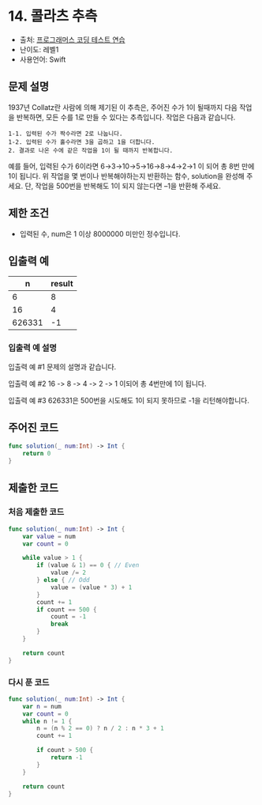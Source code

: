 # 14. 콜라츠 추측    

- 출처: [프로그래머스 코딩 테스트 연습](https://programmers.co.kr/learn/challenges)
- 난이도: 레벨1
- 사용언어: Swift



## 문제 설명  

1937년 Collatz란 사람에 의해 제기된 이 추측은, 주어진 수가 1이 될때까지 다음 작업을 반복하면, 모든 수를 1로 만들 수 있다는 추측입니다. 작업은 다음과 같습니다.
~~~
1-1. 입력된 수가 짝수라면 2로 나눕니다.
1-2. 입력된 수가 홀수라면 3을 곱하고 1을 더합니다.
2. 결과로 나온 수에 같은 작업을 1이 될 때까지 반복합니다.
~~~
예를 들어, 입력된 수가 6이라면 6→3→10→5→16→8→4→2→1 이 되어 총 8번 만에 1이 됩니다. 위 작업을 몇 번이나 반복해야하는지 반환하는 함수, solution을 완성해 주세요. 단, 작업을 500번을 반복해도 1이 되지 않는다면 –1을 반환해 주세요.



## 제한 조건   

- 입력된 수, num은 1 이상 8000000 미만인 정수입니다.



## 입출력 예  

| n      | result |
| ------ | ------ |
| 6      | 8      |
| 16     | 4      |
| 626331 | -1     |

### 입출력 예 설명  

입출력 예 #1
문제의 설명과 같습니다.

입출력 예 #2
16 -> 8 -> 4 -> 2 -> 1 이되어 총 4번만에 1이 됩니다.

입출력 예 #3
626331은 500번을 시도해도 1이 되지 못하므로 -1을 리턴해야합니다.




## 주어진 코드  

~~~swift
func solution(_ num:Int) -> Int {
    return 0
}
~~~



## 제출한 코드  

### 처음 제출한 코드
~~~swift
func solution(_ num:Int) -> Int {
    var value = num
    var count = 0

    while value > 1 {
        if (value & 1) == 0 { // Even
            value /= 2
        } else { // Odd
            value = (value * 3) + 1
        }
        count += 1
        if count == 500 {
            count = -1
            break
        }
    }

    return count
}
~~~

### 다시 푼 코드

~~~swift
func solution(_ num:Int) -> Int {
    var n = num
    var count = 0
    while n != 1 {
        n = (n % 2 == 0) ? n / 2 : n * 3 + 1
        count += 1

        if count > 500 {
            return -1
        }
    }

    return count
}
~~~
